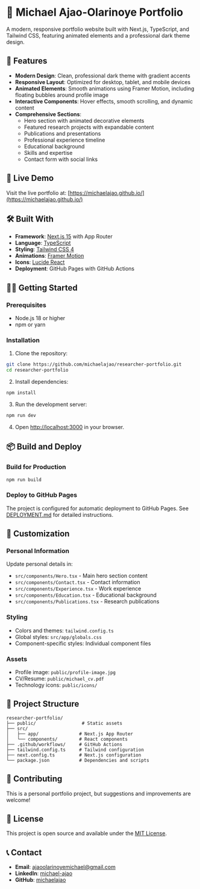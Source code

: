 # 🧬 Michael Ajao-Olarinoye Portfolio

A modern, responsive portfolio website built with Next.js, TypeScript, and Tailwind CSS, featuring animated elements and a professional dark theme design.

## 🌟 Features

- **Modern Design**: Clean, professional dark theme with gradient accents
- **Responsive Layout**: Optimized for desktop, tablet, and mobile devices
- **Animated Elements**: Smooth animations using Framer Motion, including floating bubbles around profile image
- **Interactive Components**: Hover effects, smooth scrolling, and dynamic content
- **Comprehensive Sections**:
  - Hero section with animated decorative elements
  - Featured research projects with expandable content
  - Publications and presentations
  - Professional experience timeline
  - Educational background
  - Skills and expertise
  - Contact form with social links

## 🚀 Live Demo

Visit the live portfolio at: [https://michaelajao.github.io/](https://michaelajao.github.io/)

## 🛠️ Built With

- **Framework**: [Next.js 15](https://nextjs.org/) with App Router
- **Language**: [TypeScript](https://www.typescriptlang.org/)
- **Styling**: [Tailwind CSS 4](https://tailwindcss.com/)
- **Animations**: [Framer Motion](https://www.framer.com/motion/)
- **Icons**: [Lucide React](https://lucide.dev/)
- **Deployment**: GitHub Pages with GitHub Actions

## 🏃‍♂️ Getting Started

### Prerequisites
- Node.js 18 or higher
- npm or yarn

### Installation

1. Clone the repository:
```bash
git clone https://github.com/michaelajao/researcher-portfolio.git
cd researcher-portfolio
```

2. Install dependencies:
```bash
npm install
```

3. Run the development server:
```bash
npm run dev
```

4. Open [http://localhost:3000](http://localhost:3000) in your browser.

## 📦 Build and Deploy

### Build for Production
```bash
npm run build
```

### Deploy to GitHub Pages
The project is configured for automatic deployment to GitHub Pages. See [DEPLOYMENT.md](DEPLOYMENT.md) for detailed instructions.

## 🎨 Customization

### Personal Information
Update personal details in:
- `src/components/Hero.tsx` - Main hero section content
- `src/components/Contact.tsx` - Contact information
- `src/components/Experience.tsx` - Work experience
- `src/components/Education.tsx` - Educational background
- `src/components/Publications.tsx` - Research publications

### Styling
- Colors and themes: `tailwind.config.ts`
- Global styles: `src/app/globals.css`
- Component-specific styles: Individual component files

### Assets
- Profile image: `public/profile-image.jpg`
- CV/Resume: `public/michael_cv.pdf`
- Technology icons: `public/icons/`

## 📁 Project Structure

```
researcher-portfolio/
├── public/                 # Static assets
├── src/
│   ├── app/               # Next.js App Router
│   └── components/        # React components
├── .github/workflows/     # GitHub Actions
├── tailwind.config.ts     # Tailwind configuration
├── next.config.ts         # Next.js configuration
└── package.json           # Dependencies and scripts
```

## 🤝 Contributing

This is a personal portfolio project, but suggestions and improvements are welcome!

## 📄 License

This project is open source and available under the [MIT License](LICENSE).

## 📞 Contact

- **Email**: ajaoolarinoyemichael@gmail.com
- **LinkedIn**: [michael-ajao](https://www.linkedin.com/in/michael-ajao)
- **GitHub**: [michaelajao](https://github.com/michaelajao)